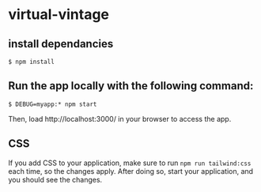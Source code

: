# virtual-vintage

## install dependancies
```
$ npm install
```

## Run the app locally with the following command:

```
$ DEBUG=myapp:* npm start
```

Then, load http://localhost:3000/ in your browser to access the app.

## CSS
If you add CSS to your application, make sure to run `npm run tailwind:css` each time, so the changes apply. After doing so, start your application, and you should see the changes.